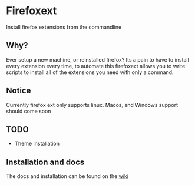 # Firefoxext
Install firefox extensions from the commandline

## Why?
Ever setup a new machine, or reinstalled firefox? Its a pain to have to install every extension every time, to automate this firefoxext allows you to write scripts to install all of the extensions you need with only a command.

## Notice
Currently firefox ext only supports linux. Macos, and Windows support should come soon

## TODO
   - Theme installation

## Installation and docs
The docs and installation can be found on the [wiki](https://github.com/Interfiber/firefoxext/wiki)
